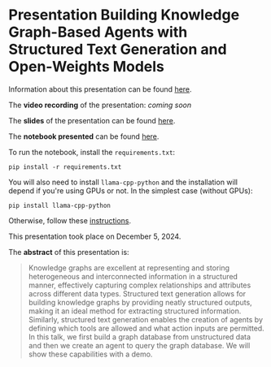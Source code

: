 # Presentation Building Knowledge Graph-Based Agents with Structured Text Generation and Open-Weights Models

Information about this presentation can be found [here](https://global2024.pydata.org/cfp/talk/8QNSYP/).

The **video recording** of the presentation: *coming soon*

The **slides** of the presentation can be found [here](https://alonsosilvaallende.github.io/2024-PyData-Global/).

The **notebook presented** can be found [here](https://github.com/alonsosilvaallende/2024-PyData-Global/blob/main/PyData-Global.ipynb).

To run the notebook, install the `requirements.txt`:
```console
pip install -r requirements.txt
```

You will also need to install `llama-cpp-python` and the installation will depend if you're using GPUs or not. In the simplest case (without GPUs):
```
pip install llama-cpp-python
```
Otherwise, follow these [instructions](https://github.com/abetlen/llama-cpp-python?tab=readme-ov-file#installation).

This presentation took place on December 5, 2024.

The **abstract** of this presentation is:

> Knowledge graphs are excellent at representing and storing heterogeneous and interconnected information in a structured manner, effectively capturing complex relationships and attributes across different data types. Structured text generation allows for building knowledge graphs by providing neatly structured outputs, making it an ideal method for extracting structured information. Similarly, structured text generation enables the creation of agents by defining which tools are allowed and what action inputs are permitted. In this talk, we first build a graph database from unstructured data and then we create an agent to query the graph database. We will show these capabilities with a demo.

